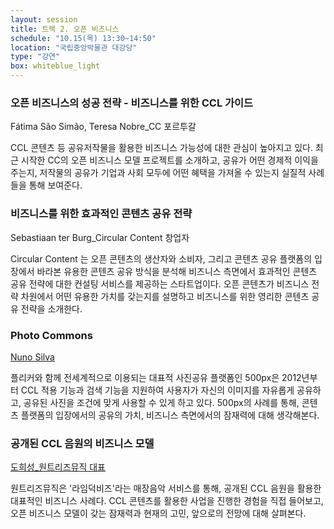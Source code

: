 ```yaml
---
layout: session
title: 트랙 2. 오픈 비즈니스
schedule: "10.15(목) 13:30~14:50"
location: "국립중앙박물관 대강당"
type: "강연"
box: whiteblue_light
---
```


### 오픈 비즈니스의 성공 전략 - 비즈니스를 위한 CCL 가이드

Fátima São Simão, Teresa Nobre_CC 포르투갈

CCL 콘텐츠 등 공유저작물을 활용한 비즈니스 가능성에 대한 관심이 높아지고 있다. 최근 시작한 CC의 오픈 비즈니스 모델 프로젝트를 소개하고, 공유가 어떤 경제적 이익을 주는지, 저작물의 공유가 기업과 사회 모두에 어떤 혜택을 가져올 수 있는지 실질적 사례들을 통해 보여준다.


### 비즈니스를 위한 효과적인 콘텐츠 공유 전략 

Sebastiaan ter Burg_Circular Content 창업자

Circular Content 는 오픈 콘텐츠의 생산자와 소비자, 그리고 콘텐츠 공유 플랫폼의 입장에서 바라본 유용한 콘텐츠 공유 방식을 분석해 비즈니스 측면에서 효과적인 콘텐츠 공유 전략에 대한 컨설팅 서비스를 제공하는 스타트업이다. 오픈 콘텐츠가 비즈니스 전략 차원에서 어떤 유용한 가치를 갖는지를 설명하고 비즈니스를 위한 영리한 콘텐츠 공유 전략을 소개한다.


### Photo Commons

[Nuno Silva](/speakers.html#speaker4)

플리커와 함께 전세계적으로 이용되는 대표적 사진공유 플랫폼인 500px은 2012년부터 CCL 적용 기능과 검색 기능을 지원하여 사용자가 자신의 이미지를 자유롭게 공유하고, 공유된 사진을 조건에 맞게 사용할 수 있게 하고 있다. 500px의 사례를 통해, 콘텐츠 플랫폼의 입장에서의 공유의 가치, 비즈니스 측면에서의 잠재력에 대해 생각해본다.


### 공개된 CCL 음원의 비즈니스 모델

[도희성_원트리즈뮤직 대표](/speakers.html#speaker6)

원트리즈뮤직은 '라임덕비즈'라는 매장음악 서비스를 통해, 공개된 CCL 음원을 활용한 대표적인 비즈니스 사례다. CCL 콘텐츠를 활용한 사업을 진행한 경험을 직접 들어보고, 오픈 비즈니스 모델이 갖는 잠재력과 현재의 고민, 앞으로의 전망에 대해 살펴본다.




